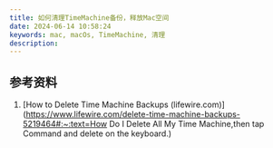 ```yaml
---
title: 如何清理TimeMachine备份，释放Mac空间
date: 2024-06-14 10:58:24
keywords: mac, macOs, TimeMachine, 清理
description:
---
```




## 参考资料

1. [How to Delete Time Machine Backups (lifewire.com)](https://www.lifewire.com/delete-time-machine-backups-5219464#:~:text=How Do I Delete All My Time Machine,then tap Command and delete on the keyboard.)